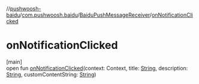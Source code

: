 //[pushwoosh-baidu](../../../index.md)/[com.pushwoosh.baidu](../index.md)/[BaiduPushMessageReceiver](index.md)/[onNotificationClicked](on-notification-clicked.md)

# onNotificationClicked

[main]\
open fun [onNotificationClicked](on-notification-clicked.md)(context: Context, title: [String](https://developer.android.com/reference/kotlin/java/lang/String.html), description: [String](https://developer.android.com/reference/kotlin/java/lang/String.html), customContentString: [String](https://developer.android.com/reference/kotlin/java/lang/String.html))

